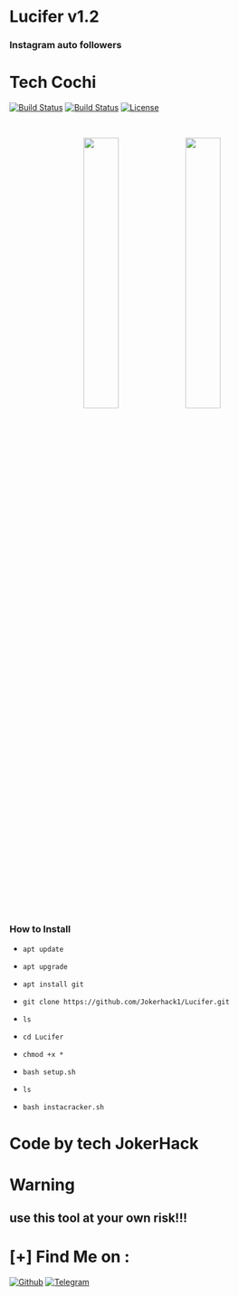 # Lucifer v1.2
                  
### Instagram auto followers

# Tech Cochi 

[![Build Status](https://uupload.ir/files/xlof_1613657817188.png)](https://t.me/Jokerhacker_channel)
[![Build Status](https://uupload.ir/files/kag0_1613667513000.png)](https://github.com/rixon-cochi/Lucifer)
[![License](https://uupload.ir/files/vtkm_img_20210218_142049_426.jpg)](https://github.com/rixon-cochi/Lucifer)


<br>
<p align="center">
<img width="35%" src="https://uupload.ir/files/kag0_1613667513000.png"/>
<img width="35%" src="https://uupload.ir/files/xlof_1613657817188.png"/>
</p>


### How to Install

* `apt update`

* `apt upgrade`

* `apt install git`

* `git clone https://github.com/Jokerhack1/Lucifer.git`

* `ls`

* `cd Lucifer`

* `chmod +x *`

* `bash setup.sh`

* `ls`

* `bash instacracker.sh`


# Code by tech JokerHack

# Warning

## use this tool at your own risk!!!


# [+] Find Me on :


[![Github](https://uupload.ir/files/xlof_1613657817188.png)](https://github.com/Jokerhack1)
[![Telegram](https://uupload.ir/files/kag0_1613667513000.png)](https://t.me/Jokerhacker_channel)

